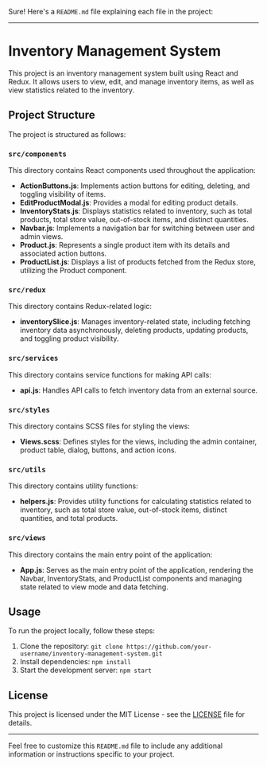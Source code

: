 Sure! Here's a `README.md` file explaining each file in the project:

---

# Inventory Management System

This project is an inventory management system built using React and Redux. It allows users to view, edit, and manage inventory items, as well as view statistics related to the inventory.

## Project Structure

The project is structured as follows:

### `src/components`

This directory contains React components used throughout the application:

- **ActionButtons.js**: Implements action buttons for editing, deleting, and toggling visibility of items.
- **EditProductModal.js**: Provides a modal for editing product details.
- **InventoryStats.js**: Displays statistics related to inventory, such as total products, total store value, out-of-stock items, and distinct quantities.
- **Navbar.js**: Implements a navigation bar for switching between user and admin views.
- **Product.js**: Represents a single product item with its details and associated action buttons.
- **ProductList.js**: Displays a list of products fetched from the Redux store, utilizing the Product component.

### `src/redux`

This directory contains Redux-related logic:

- **inventorySlice.js**: Manages inventory-related state, including fetching inventory data asynchronously, deleting products, updating products, and toggling product visibility.

### `src/services`

This directory contains service functions for making API calls:

- **api.js**: Handles API calls to fetch inventory data from an external source.

### `src/styles`

This directory contains SCSS files for styling the views:

- **Views.scss**: Defines styles for the views, including the admin container, product table, dialog, buttons, and action icons.

### `src/utils`

This directory contains utility functions:

- **helpers.js**: Provides utility functions for calculating statistics related to inventory, such as total store value, out-of-stock items, distinct quantities, and total products.

### `src/views`

This directory contains the main entry point of the application:

- **App.js**: Serves as the main entry point of the application, rendering the Navbar, InventoryStats, and ProductList components and managing state related to view mode and data fetching.

## Usage

To run the project locally, follow these steps:

1. Clone the repository: `git clone https://github.com/your-username/inventory-management-system.git`
2. Install dependencies: `npm install`
3. Start the development server: `npm start`

## License

This project is licensed under the MIT License - see the [LICENSE](LICENSE) file for details.

---

Feel free to customize this `README.md` file to include any additional information or instructions specific to your project.
